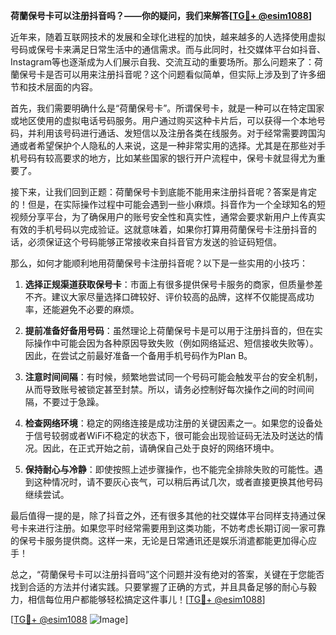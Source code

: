 **荷蘭保号卡可以注册抖音吗？——你的疑问，我们来解答[[TG💪+ @esim1088](https://t.me/s/esim1088)]**

近年来，随着互联网技术的发展和全球化进程的加快，越来越多的人选择使用虚拟号码或保号卡来满足日常生活中的通信需求。而与此同时，社交媒体平台如抖音、Instagram等也逐渐成为人们展示自我、交流互动的重要场所。那么问题来了：荷蘭保号卡是否可以用来注册抖音呢？这个问题看似简单，但实际上涉及到了许多细节和技术层面的内容。

首先，我们需要明确什么是“荷蘭保号卡”。所谓保号卡，就是一种可以在特定国家或地区使用的虚拟电话号码服务。用户通过购买这种卡片后，可以获得一个本地号码，并利用该号码进行通话、发短信以及注册各类在线服务。对于经常需要跨国沟通或者希望保护个人隐私的人来说，这是一种非常实用的选择。尤其是在那些对手机号码有较高要求的地方，比如某些国家的银行开户流程中，保号卡就显得尤为重要了。

接下来，让我们回到正题：荷蘭保号卡到底能不能用来注册抖音呢？答案是肯定的！但是，在实际操作过程中可能会遇到一些小麻烦。抖音作为一个全球知名的短视频分享平台，为了确保用户的账号安全性和真实性，通常会要求新用户上传真实有效的手机号码以完成验证。这就意味着，如果你打算用荷蘭保号卡注册抖音的话，必须保证这个号码能够正常接收来自抖音官方发送的验证码短信。

那么，如何才能顺利地用荷蘭保号卡注册抖音呢？以下是一些实用的小技巧：

1. **选择正规渠道获取保号卡**：市面上有很多提供保号卡服务的商家，但质量参差不齐。建议大家尽量选择口碑较好、评价较高的品牌，这样不仅能提高成功率，还能避免不必要的麻烦。
   
2. **提前准备好备用号码**：虽然理论上荷蘭保号卡是可以用于注册抖音的，但在实际操作中可能会因为各种原因导致失败（例如网络延迟、短信接收失败等）。因此，在尝试之前最好准备一个备用手机号码作为Plan B。

3. **注意时间间隔**：有时候，频繁地尝试同一个号码可能会触发平台的安全机制，从而导致账号被锁定甚至封禁。所以，请务必控制好每次操作之间的时间间隔，不要过于急躁。

4. **检查网络环境**：稳定的网络连接是成功注册的关键因素之一。如果您的设备处于信号较弱或者WiFi不稳定的状态下，很可能会出现验证码无法及时送达的情况。因此，在正式开始之前，请确保自己处于良好的网络环境中。

5. **保持耐心与冷静**：即使按照上述步骤操作，也不能完全排除失败的可能性。遇到这种情况时，请不要灰心丧气，可以稍后再试几次，或者直接更换其他号码继续尝试。

最后值得一提的是，除了抖音之外，还有很多其他的社交媒体平台同样支持通过保号卡来进行注册。如果您平时经常需要用到这类功能，不妨考虑长期订阅一家可靠的保号卡服务提供商。这样一来，无论是日常通讯还是娱乐消遣都能更加得心应手！

总之，“荷蘭保号卡可以注册抖音吗”这个问题并没有绝对的答案，关键在于您能否找到合适的方法并付诸实践。只要掌握了正确的方式，并且具备足够的耐心与毅力，相信每位用户都能够轻松搞定这件事儿！[[TG💪+ @esim1088](https://t.me/s/esim1088)]

[[TG💪+ @esim1088](https://t.me/s/esim1088) ![Image](https://i.postimg.cc/4NQfJmqS/Snipaste-2025-05-13-00-14-12.png)]